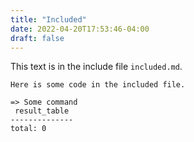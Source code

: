 ```yaml
---
title: "Included"
date: 2022-04-20T17:53:46-04:00
draft: false
---
```


This text is in the include file `included.md`.

```
Here is some code in the included file. 

=> Some command
 result_table
--------------
total: 0
```
